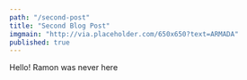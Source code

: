 ```yaml
---
path: "/second-post"
title: "Second Blog Post"
imgmain: "http://via.placeholder.com/650x650?text=ARMADA"
published: true
---
```


Hello! Ramon was never here
